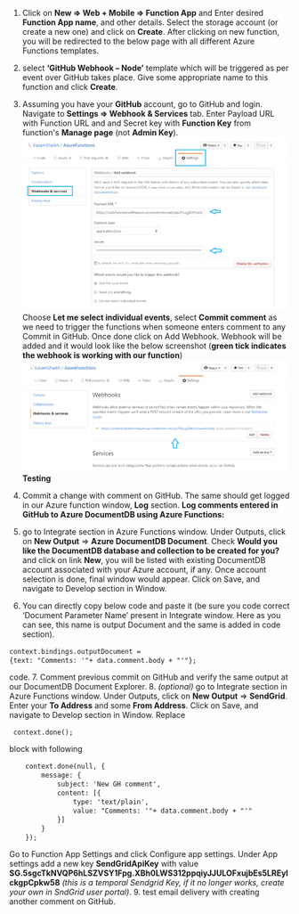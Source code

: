 1. Click on **New => Web + Mobile => Function App** and Enter desired **Function App name**, and other details. Select the storage account (or create a new one) and click on **Create**.
After clicking on new function, you will be redirected to the below page with all different Azure Functions templates.

2. select **‘GitHub Webhook – Node’** template which will be triggered as per event over GitHub takes place. Give some appropriate name to this function and click **Create**. 

3. Assuming you have your **GitHub** account, go to GitHub and login. Navigate to **Settings => Webhook & Services** tab. Enter Payload URL with Function URL and and Secret key with **Function Key** from function's **Manage page** (not **Admin Key**).
![github webhooks settings](images/Azure-Functions-7.png)
Choose **Let me select individual events**,  select **Commit comment** as we need to trigger the functions when someone enters comment to any Commit in GitHub.
Once done click on Add Webhook.
Webhook will be added and it would look like the below screenshot (**green tick indicates the webhook is working with our function**)
![github webhooks settings](images/Azure-Functions-9.png)
**Testing**
4. Commit a change with comment on GitHub.
The same should get logged in our Azure function window, **Log** section.
**Log comments entered in GitHub to Azure DocumentDB using Azure Functions:**
5. go to Integrate section in Azure Functions window. Under Outputs, click on **New Output** => **Azure DocumentDB Document**. Check **Would you like the DocumentDB database and collection to be created for you?** and click on link **New**, you will be listed with existing DocumentDB account associated with your Azure account, if any. 
Once account selection is done, final window would appear. Click on Save, and navigate to Develop section in Window.
6. You can directly copy below code and paste it (be sure you code correct ‘Document Parameter Name’ present in Integrate window. Here as you can see, this name is output
Document and the same is added in code section).
```
context.bindings.outputDocument =
{text: "Comments: '"+ data.comment.body + "'"};
```
code.
7. Comment previous commit on GitHub and verify the same output at our DocumentDB Document Explorer.
8. *(optional)* go to Integrate section in Azure Functions window. Under Outputs, click on **New Output** => **SendGrid**. Enter your **To Address** and some **From Address**. Click on Save, and navigate to Develop section in Window. Replace 
```#C
 context.done();
```
block with following
```#C
    context.done(null, {
        message: {
            subject: 'New GH comment',
            content: [{
                type: 'text/plain',
                value: "Comments: '"+ data.comment.body + "'"
            }]
        }
    });
```
Go to Function App Settings and click Configure app settings. Under App settings add a new key **SendGridApiKey** with value **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** *(this is a temporal Sendgrid Key, if it no longer works, create your own in SndGrid user portal)*.
9. test email delivery with creating another comment on GitHub.
